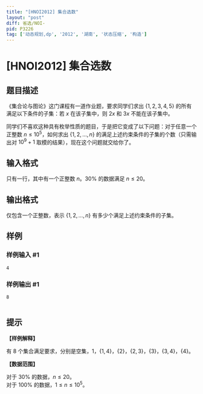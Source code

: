 ```yaml
---
title: "[HNOI2012] 集合选数"
layout: "post"
diff: 省选/NOI-
pid: P3226
tag: ['动态规划,dp', '2012', '湖南', '状态压缩', '构造']
---
```

# [HNOI2012] 集合选数
## 题目描述

《集合论与图论》这门课程有一道作业题，要求同学们求出 $\{ 1, 2, 3, 4, 5 \}$ 的所有满足以下条件的子集：若 $x$ 在该子集中，则 $2x$ 和 $3x$ 不能在该子集中。

同学们不喜欢这种具有枚举性质的题目，于是把它变成了以下问题：对于任意一个正整数 $n \le 10^5$，如何求出 $\{1,2,\ldots ,n\}$ 的满足上述约束条件的子集的个数（只需输出对 $10^9+1$ 取模的结果），现在这个问题就交给你了。
## 输入格式

只有一行，其中有一个正整数 $n$。$30 \%$ 的数据满足 $n \le 20$。
## 输出格式

仅包含一个正整数，表示 $\{1,2,\ldots ,n\}$ 有多少个满足上述约束条件的子集。
## 样例

### 样例输入 #1
```
4
```
### 样例输出 #1
```
8
 

```
## 提示

**【样例解释】**
 
有 $8$ 个集合满足要求，分别是空集，${1}$，$\{1,4\}$，$\{2\}$，$\{2,3\}$，$\{3\}$，$\{3,4\}$，$\{4\}$。

**【数据范围】**

对于 $30 \%$ 的数据，$n \le 20$。  
对于 $100 \%$ 的数据，$1 \le n \le 10^5$。
